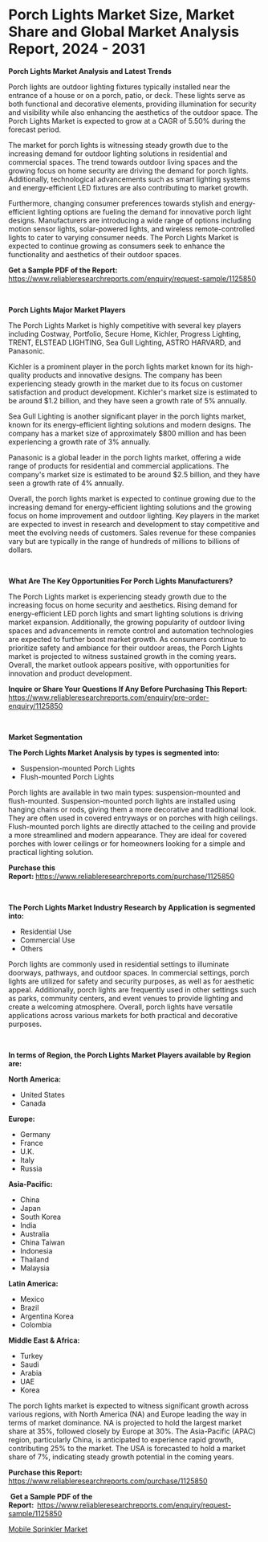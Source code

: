<p><h1>Porch Lights Market Size, Market Share and Global Market Analysis Report, 2024 - 2031</h1></p><p><strong>Porch Lights Market Analysis and Latest Trends</strong></p>
<p><p>Porch lights are outdoor lighting fixtures typically installed near the entrance of a house or on a porch, patio, or deck. These lights serve as both functional and decorative elements, providing illumination for security and visibility while also enhancing the aesthetics of the outdoor space. The Porch Lights Market is expected to grow at a CAGR of 5.50% during the forecast period.</p><p>The market for porch lights is witnessing steady growth due to the increasing demand for outdoor lighting solutions in residential and commercial spaces. The trend towards outdoor living spaces and the growing focus on home security are driving the demand for porch lights. Additionally, technological advancements such as smart lighting systems and energy-efficient LED fixtures are also contributing to market growth.</p><p>Furthermore, changing consumer preferences towards stylish and energy-efficient lighting options are fueling the demand for innovative porch light designs. Manufacturers are introducing a wide range of options including motion sensor lights, solar-powered lights, and wireless remote-controlled lights to cater to varying consumer needs. The Porch Lights Market is expected to continue growing as consumers seek to enhance the functionality and aesthetics of their outdoor spaces.</p></p>
<p><strong>Get a Sample PDF of the Report:&nbsp;</strong> <a href="https://www.reliableresearchreports.com/enquiry/request-sample/1125850">https://www.reliableresearchreports.com/enquiry/request-sample/1125850</a></p>
<p>&nbsp;</p>
<p><strong>Porch Lights Major Market Players</strong></p>
<p><p>The Porch Lights Market is highly competitive with several key players including Costway, Portfolio, Secure Home, Kichler, Progress Lighting, TRENT, ELSTEAD LIGHTING, Sea Gull Lighting, ASTRO HARVARD, and Panasonic. </p><p>Kichler is a prominent player in the porch lights market known for its high-quality products and innovative designs. The company has been experiencing steady growth in the market due to its focus on customer satisfaction and product development. Kichler's market size is estimated to be around $1.2 billion, and they have seen a growth rate of 5% annually.</p><p>Sea Gull Lighting is another significant player in the porch lights market, known for its energy-efficient lighting solutions and modern designs. The company has a market size of approximately $800 million and has been experiencing a growth rate of 3% annually.</p><p>Panasonic is a global leader in the porch lights market, offering a wide range of products for residential and commercial applications. The company's market size is estimated to be around $2.5 billion, and they have seen a growth rate of 4% annually.</p><p>Overall, the porch lights market is expected to continue growing due to the increasing demand for energy-efficient lighting solutions and the growing focus on home improvement and outdoor lighting. Key players in the market are expected to invest in research and development to stay competitive and meet the evolving needs of customers. Sales revenue for these companies vary but are typically in the range of hundreds of millions to billions of dollars.</p></p>
<p>&nbsp;</p>
<p><strong>What Are The Key Opportunities For Porch Lights Manufacturers?</strong></p>
<p><p>The Porch Lights market is experiencing steady growth due to the increasing focus on home security and aesthetics. Rising demand for energy-efficient LED porch lights and smart lighting solutions is driving market expansion. Additionally, the growing popularity of outdoor living spaces and advancements in remote control and automation technologies are expected to further boost market growth. As consumers continue to prioritize safety and ambiance for their outdoor areas, the Porch Lights market is projected to witness sustained growth in the coming years. Overall, the market outlook appears positive, with opportunities for innovation and product development.</p></p>
<p><strong>Inquire or Share Your Questions If Any Before Purchasing This Report:</strong> <a href="https://www.reliableresearchreports.com/enquiry/pre-order-enquiry/1125850">https://www.reliableresearchreports.com/enquiry/pre-order-enquiry/1125850</a></p>
<p>&nbsp;</p>
<p><strong>Market Segmentation</strong></p>
<p><strong>The Porch Lights Market Analysis by types is segmented into:</strong></p>
<p><ul><li>Suspension-mounted Porch Lights</li><li>Flush-mounted Porch Lights</li></ul></p>
<p><p>Porch lights are available in two main types: suspension-mounted and flush-mounted. Suspension-mounted porch lights are installed using hanging chains or rods, giving them a more decorative and traditional look. They are often used in covered entryways or on porches with high ceilings. Flush-mounted porch lights are directly attached to the ceiling and provide a more streamlined and modern appearance. They are ideal for covered porches with lower ceilings or for homeowners looking for a simple and practical lighting solution.</p></p>
<p><strong>Purchase this Report:&nbsp;</strong><a href="https://www.reliableresearchreports.com/purchase/1125850">https://www.reliableresearchreports.com/purchase/1125850</a></p>
<p>&nbsp;</p>
<p><strong>The Porch Lights Market Industry Research by Application is segmented into:</strong></p>
<p><ul><li>Residential Use</li><li>Commercial Use</li><li>Others</li></ul></p>
<p><p>Porch lights are commonly used in residential settings to illuminate doorways, pathways, and outdoor spaces. In commercial settings, porch lights are utilized for safety and security purposes, as well as for aesthetic appeal. Additionally, porch lights are frequently used in other settings such as parks, community centers, and event venues to provide lighting and create a welcoming atmosphere. Overall, porch lights have versatile applications across various markets for both practical and decorative purposes.</p></p>
<p>&nbsp;</p>
<p><strong>In terms of Region, the Porch Lights Market Players available by Region are:</strong></p>
<p>
    <p> <strong> North America: </strong>
        <ul>
            <li>United States</li>
            <li>Canada</li>
        </ul>
        </p> 
    <p> <strong> Europe: </strong>
        <ul>
            <li>Germany</li>
            <li>France</li>
            <li>U.K.</li>
            <li>Italy</li>
            <li>Russia</li>
        </ul>
        </p> 
    <p> <strong> Asia-Pacific: </strong>
        <ul>
            <li>China</li>
            <li>Japan</li>
            <li>South Korea</li>
            <li>India</li>
            <li>Australia</li>
            <li>China Taiwan</li>
            <li>Indonesia</li>
            <li>Thailand</li>
            <li>Malaysia</li>
        </ul>
        </p> 
    <p> <strong> Latin America: </strong>
        <ul>
            <li>Mexico</li>
            <li>Brazil</li>
            <li>Argentina Korea</li>
            <li>Colombia</li>
        </ul>
        </p> 
    <p> <strong> Middle East & Africa: </strong>
        <ul>
            <li>Turkey</li>
            <li>Saudi</li>
            <li>Arabia</li>
            <li>UAE</li>
            <li>Korea</li>
        </ul>
    </p>
    </p>
<p><p>The porch lights market is expected to witness significant growth across various regions, with North America (NA) and Europe leading the way in terms of market dominance. NA is projected to hold the largest market share at 35%, followed closely by Europe at 30%. The Asia-Pacific (APAC) region, particularly China, is anticipated to experience rapid growth, contributing 25% to the market. The USA is forecasted to hold a market share of 7%, indicating steady growth potential in the coming years.</p></p>
<p><strong>Purchase this Report: </strong><a href="https://www.reliableresearchreports.com/purchase/1125850">https://www.reliableresearchreports.com/purchase/1125850</a></p>
<p>&nbsp;<strong>Get a Sample PDF of the Report:&nbsp;&nbsp;</strong><a href="https://www.reliableresearchreports.com/enquiry/request-sample/1125850">https://www.reliableresearchreports.com/enquiry/request-sample/1125850</a></p>
<p><strong></strong></p>
<p><p><a href="https://fearless-okapi-6c8.notion.site/Mobile-Sprinkler-Market-Offer-Valuable-Insights-into-Market-Size-Market-Share-Market-Trends-and-P-104f06df4809418986a13d286c2f07e9">Mobile Sprinkler Market</a></p></p>